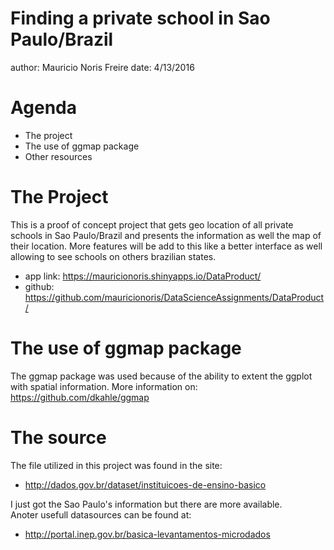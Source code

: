 Finding a private school in Sao Paulo/Brazil
========================================================
author: Mauricio Noris Freire
date:  4/13/2016

Agenda
========================================================


- The project
- The use of ggmap package
- Other resources

The Project
========================================================

This is a proof of concept project that gets geo location
of all private schools in Sao Paulo/Brazil and presents the
information as well the map of their location. More features
will be add to this like a better interface as well allowing
to see schools on others brazilian states.

- app link: https://mauricionoris.shinyapps.io/DataProduct/
- github: https://github.com/mauricionoris/DataScienceAssignments/DataProduct/

The use of ggmap package
========================================================

The ggmap package was used because of the ability to extent the
ggplot with spatial information. More information on:
https://github.com/dkahle/ggmap

The source
========================================================

The file utilized in this project was found in the site:

- http://dados.gov.br/dataset/instituicoes-de-ensino-basico

I just got the Sao Paulo's information but there are more available.  
Anoter usefull datasources can be found at:

- http://portal.inep.gov.br/basica-levantamentos-microdados

